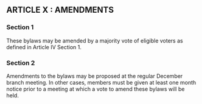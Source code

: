 ## ARTICLE X : AMENDMENTS

### Section 1

These bylaws may be amended by a majority vote of eligible voters as defined in Article IV Section 1.

### Section 2

Amendments to the bylaws may be proposed at the regular December branch meeting. In other cases, members must be given at least one month notice prior to a meeting at which a vote to amend these bylaws will be held.
